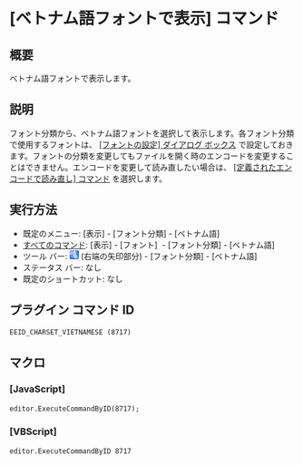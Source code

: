 # \[ベトナム語フォントで表示\] コマンド

## 概要

ベトナム語フォントで表示します。

## 説明

フォント分類から、ベトナム語フォントを選択して表示します。各フォント分類で使用するフォントは、 [\[フォントの設定\] ダイアログ ボックス](../../dlg/properties/font/index) で設定しておきます。フォントの分類を変更してもファイルを開く時のエンコードを変更することはできません。エンコードを変更して読み直したい場合は、 [\[定義されたエンコードで読み直し\] コマンド](../file/file_reload_defined) を選択します。

## 実行方法

- 既定のメニュー: \[表示\] \- \[フォント分類\] \- \[ベトナム語\]
- [すべてのコマンド](../../glossary/allcommands): \[表示\] \- \[フォント\]  \- \[フォント分類\] \- \[ベトナム語\]
- ツール バー: ![](../../images/fontpopup.png) (右端の矢印部分) \-
\[フォント分類\] \- \[ベトナム語\]
- ステータス バー: なし
- 既定のショートカット: なし

## プラグイン コマンド ID

```
EEID_CHARSET_VIETNAMESE (8717)
```

## マクロ

### \[JavaScript\]

```
editor.ExecuteCommandByID(8717);
```

### \[VBScript\]

```
editor.ExecuteCommandByID 8717
```
